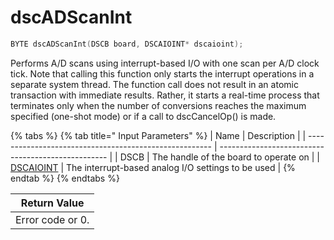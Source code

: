 # dscADScanInt

```c
BYTE dscADScanInt(DSCB board, DSCAIOINT* dscaioint);
```

Performs A/D scans using interrupt-based I/O with one scan per A/D clock tick. Note that calling this function only starts the interrupt operations in a separate system thread. The function call does not result in an atomic transaction with immediate results. Rather, it starts a real-time process that terminates only when the number of conversions reaches the maximum specified (one-shot mode) or if a call to dscCancelOp() is made.

{% tabs %}
{% tab title=" Input Parameters" %}
| Name                                                   | Description                                        |
| ------------------------------------------------------ | -------------------------------------------------- |
| DSCB                                                   | The handle of the board to operate on              |
| [DSCAIOINT](../15.-structure-definitions/dscaioint.md) | The interrupt-based analog I/O settings to be used |
{% endtab %}
{% endtabs %}

| Return Value     |
| ---------------- |
| Error code or 0. |
